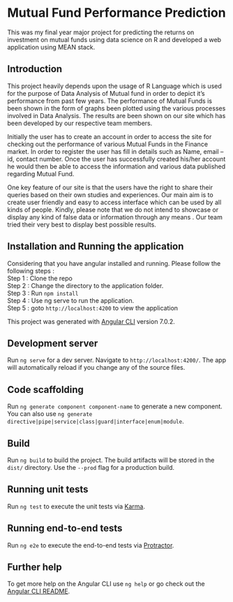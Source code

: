 # Mutual Fund Performance Prediction
This was my final year major project for predicting the returns on investment on mutual funds using data science on R and developed a web application using MEAN stack.

## Introduction
This project heavily depends upon the usage of R Language which is used for the purpose of Data Analysis of Mutual fund in order to depict it’s performance from past few years. The performance of Mutual Funds is been shown in the form of graphs been plotted using the various processes involved in Data Analysis. The results are been shown on our site which has been developed by our respective team members.

Initially the user has to create an account in order to access the site for checking out the performance of various Mutual Funds in the Finance market. In order to register the user has fill in details such as Name, email – id, contact number. Once the user has successfully created his/her account he would then be able to access the information and various data published regarding Mutual
Fund.

One key feature of our site is that the users have the right to share their queries based on their own studies and experiences.
Our main aim is to create user friendly and easy to access interface which can be used by all kinds of people. Kindly, please note that we do not intend to showcase or display any kind of false data or information through any means . Our team tried their very best to display best possible results.

## Installation and Running the application
Considering that you have angular installed and running. Please follow the following steps : <br />
Step 1 : Clone the repo <br />
Step 2 : Change the directory to the application folder. <br />
Step 3 : Run `npm install` <br />
Step 4 : Use ng serve to run the application. <br />
Step 5 : goto `http://localhost:4200` to view the application <br />

This project was generated with [Angular CLI](https://github.com/angular/angular-cli) version 7.0.2.

## Development server

Run `ng serve` for a dev server. Navigate to `http://localhost:4200/`. The app will automatically reload if you change any of the source files.

## Code scaffolding

Run `ng generate component component-name` to generate a new component. You can also use `ng generate directive|pipe|service|class|guard|interface|enum|module`.

## Build

Run `ng build` to build the project. The build artifacts will be stored in the `dist/` directory. Use the `--prod` flag for a production build.

## Running unit tests

Run `ng test` to execute the unit tests via [Karma](https://karma-runner.github.io).

## Running end-to-end tests

Run `ng e2e` to execute the end-to-end tests via [Protractor](http://www.protractortest.org/).

## Further help

To get more help on the Angular CLI use `ng help` or go check out the [Angular CLI README](https://github.com/angular/angular-cli/blob/master/README.md).
